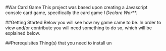 #War Card Game
This project was based upon creating a Javascript console card game, specifically the card game _I Declare War_**.

##Getting Started 
Below you will see how my game came to be. In order to view and/or contribute you will need something to do so, which will be explained below. 

##Prerequisites 
Thing(s) that you need to install un
